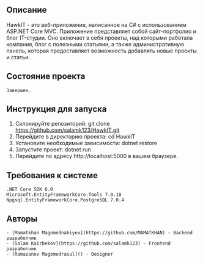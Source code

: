 ## Описание

HawkIT - это веб-приложение, написанное на C# с использованием ASP.NET Core MVC. Приложение представляет собой сайт-портфолио и блог IT-студии. Оно включает в себя проекты, над которыми работала компания, блог с полезными статьями, а также административную панель, которая предоставляет возможность добавлять новые проекты и статьи.
## Состояние проекта
	Завершен.
## Инструкция для запуска
  1. Склонируйте репозиторий: git clone https://github.com/salamk123/HawkIT.git
  2. Перейдите в директорию проекта: cd HawkIT
  3. Установите необходимые зависимости: dotnet restore
  4. Запустите проект: dotnet run
  5. Перейдите по адресу http://localhost:5000 в вашем браузере.
## Требования к системе
	.NET Core SDK 6.0
	Microsoft.EntityFrameworkCore.Tools 7.0.10
	Npgsql.EntityFrameworkCore.PostgreSQL 7.0.4
## Авторы
	- [Mamatkhan Magomednabiyev](https://github.com/MAMATKHAN) - Backend разработчик
	- [Salam Kairbekov](https://github.com/salamk123) - Frontend разработчик
	- [Ramazanov Magomedrasul]() - Designer
